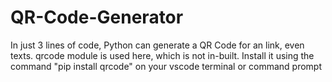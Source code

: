 # QR-Code-Generator

In just 3 lines of code, Python can generate a QR Code for an link, even texts.
qrcode module is used here, which is not in-built. Install it using the command "pip install qrcode" on your vscode terminal or command prompt

